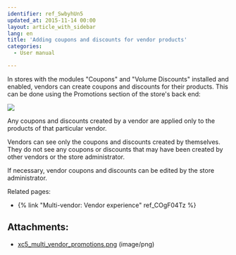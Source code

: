 ```yaml
---
identifier: ref_SwbyhUn5
updated_at: 2015-11-14 00:00
layout: article_with_sidebar
lang: en
title: 'Adding coupons and discounts for vendor products'
categories:
  - User manual

---
```



In stores with the modules "Coupons" and "Volume Discounts" installed and enabled, vendors can create coupons and discounts for their products. This can be done using the Promotions section of the store's back end:

![]({{site.baseurl}}/attachments/8751033/8719622.png?effects=drop-shadow)

Any coupons and discounts created by a vendor are applied only to the products of that particular vendor.

Vendors can see only the coupons and discounts created by themselves. They do not see any coupons or discounts that may have been created by other vendors or the store administrator.

If necessary, vendor coupons and discounts can be edited by the store administrator.

Related pages:

*   {% link "Multi-vendor: Vendor experience" ref_COgF04Tz %}

## Attachments:

* [xc5_multi_vendor_promotions.png]({{site.baseurl}}/attachments/8751033/8719622.png) (image/png)